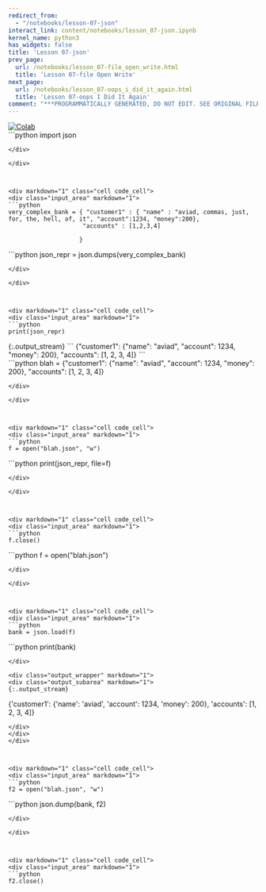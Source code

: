 ```yaml
---
redirect_from:
  - "/notebooks/lesson-07-json"
interact_link: content/notebooks/lesson_07-json.ipynb
kernel_name: python3
has_widgets: false
title: 'Lesson 07-json'
prev_page:
  url: /notebooks/lesson_07-file_open_write.html
  title: 'Lesson 07-file Open Write'
next_page:
  url: /notebooks/lesson_07-oops_i_did_it_again.html
  title: 'Lesson 07-oops I Did It Again'
comment: "***PROGRAMMATICALLY GENERATED, DO NOT EDIT. SEE ORIGINAL FILES IN /content***"
---
```

<a href="https://colab.research.google.com/github/aviadr1/learn-python/blob/master/live%20class%20demonstrations/lesson%2007%20-%20json.ipynb" target="_blank">
<img src="https://colab.research.google.com/assets/colab-badge.svg" 
     title="Open this file in Google Colab" alt="Colab"/>
</a>




<div markdown="1" class="cell code_cell">
<div class="input_area" markdown="1">
```python
import json

```
</div>

</div>



<div markdown="1" class="cell code_cell">
<div class="input_area" markdown="1">
```python
very_complex_bank = { "customer1" : { "name" : "aviad, commas, just, for, the, hell, of, it", "account":1234, "money":200},
                     "accounts" : [1,2,3,4]
                     
                    }

```
</div>

</div>



<div markdown="1" class="cell code_cell">
<div class="input_area" markdown="1">
```python
json_repr = json.dumps(very_complex_bank)

```
</div>

</div>



<div markdown="1" class="cell code_cell">
<div class="input_area" markdown="1">
```python
print(json_repr)

```
</div>

<div class="output_wrapper" markdown="1">
<div class="output_subarea" markdown="1">
{:.output_stream}
```
{"customer1": {"name": "aviad", "account": 1234, "money": 200}, "accounts": [1, 2, 3, 4]}
```
</div>
</div>
</div>



<div markdown="1" class="cell code_cell">
<div class="input_area" markdown="1">
```python
blah = {"customer1": {"name": "aviad", "account": 1234, "money": 200}, "accounts": [1, 2, 3, 4]}

```
</div>

</div>



<div markdown="1" class="cell code_cell">
<div class="input_area" markdown="1">
```python
f = open("blah.json", "w")

```
</div>

</div>



<div markdown="1" class="cell code_cell">
<div class="input_area" markdown="1">
```python
print(json_repr, file=f)

```
</div>

</div>



<div markdown="1" class="cell code_cell">
<div class="input_area" markdown="1">
```python
f.close()

```
</div>

</div>



<div markdown="1" class="cell code_cell">
<div class="input_area" markdown="1">
```python
f = open("blah.json")

```
</div>

</div>



<div markdown="1" class="cell code_cell">
<div class="input_area" markdown="1">
```python
bank = json.load(f)

```
</div>

</div>



<div markdown="1" class="cell code_cell">
<div class="input_area" markdown="1">
```python
print(bank)

```
</div>

<div class="output_wrapper" markdown="1">
<div class="output_subarea" markdown="1">
{:.output_stream}
```
{'customer1': {'name': 'aviad', 'account': 1234, 'money': 200}, 'accounts': [1, 2, 3, 4]}
```
</div>
</div>
</div>



<div markdown="1" class="cell code_cell">
<div class="input_area" markdown="1">
```python
f2 = open("blah.json", "w")

```
</div>

</div>



<div markdown="1" class="cell code_cell">
<div class="input_area" markdown="1">
```python
json.dump(bank, f2)

```
</div>

</div>



<div markdown="1" class="cell code_cell">
<div class="input_area" markdown="1">
```python
f2.close()

```
</div>

</div>

